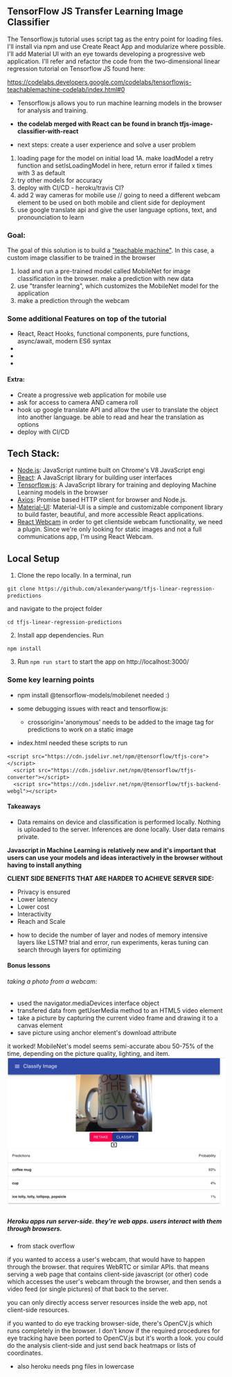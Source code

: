 ## TensorFlow JS Transfer Learning Image Classifier

The Tensorflow.js tutorial uses script tag as the entry point for loading files. I'll install via npm and use Create React App and modularize where possible. I'll add Material UI with an eye towards developing a progressive web application.
I'll refer and refactor the code from the two-dimensional linear regression tutorial on Tensorflow JS found here:

https://codelabs.developers.google.com/codelabs/tensorflowjs-teachablemachine-codelab/index.html#0

- Tensorflow.js allows you to run machine learning models in the browser for analysis and training.

- **the codelab merged with React can be found in branch tfjs-image-classifier-with-react**

- next steps: create a user experience and solve a user problem

1. loading page for the model on initial load
   1A. make loadModel a retry function and setIsLoadingModel in here, return error if failed x times with 3 as default
2. try other models for accuracy
3. deploy with CI/CD - heroku/travis CI?
4. add 2 way cameras for mobile use // going to need a different webcam element to be used on both mobile and client side for deployment
5. use google translate api and give the user language options, text, and pronounciation to learn

### Goal:

The goal of this solution is to build a ["teachable machine"](https://teachablemachine.withgoogle.com/). In this case, a custom image classifier to be trained in the browser

1. load and run a pre-trained model called MobileNet for image classification in the browser. make a prediction with new data
2. use "transfer learning", which customizes the MobileNet model for the application
3. make a prediction through the webcam

### Some additional Features on top of the tutorial

- React, React Hooks, functional components, pure functions, async/await, modern ES6 syntax
-
-
-

#### Extra:

- Create a progressive web application for mobile use
- ask for access to camera AND camera roll
- hook up google translate API and allow the user to translate the object into another language. be able to read and hear the translation as options
- deploy with CI/CD

## Tech Stack:

- [Node.js](https://nodejs.org/en/): JavaScript runtime built on Chrome's V8 JavaScript engi
- [React](https://facebook.github.io/react/): A JavaScript library for building user interfaces
- [Tensorflow.js](https://www.tensorflow.org/js/): A JavaScript library for training and deploying Machine Learning models in the browser
- [Axios](https://www.npmjs.com/package/axios): Promise based HTTP client for browser and Node.js.
- [Material-UI](https://material-ui.com/): Material-UI is a simple and customizable component library to build faster, beautiful, and more accessible React applications.
- [React Webcam](https://www.npmjs.com/package/react-webcam) in order to get clientside webcam functionality, we need a plugin. Since we're only looking for static images and not a full communications app, I'm using React Webcam.

## Local Setup

1. Clone the repo locally. In a terminal, run

```
git clone https://github.com/alexanderywang/tfjs-linear-regression-predictions
```

and navigate to the project folder

```
cd tfjs-linear-regression-predictions
```

2. Install app dependencies. Run

```
npm install
```

3. Run `npm run start` to start the app on http://localhost:3000/

### Some key learning points

- npm install @tensorflow-models/mobilenet needed :)

- some debugging issues with react and tensorflow.js:

  - crossorigin='anonymous' needs to be added to the image tag for predictions to work on a static image

- index.html needed these scripts to run

```
<script src="https://cdn.jsdelivr.net/npm/@tensorflow/tfjs-core"></script>
  <script src="https://cdn.jsdelivr.net/npm/@tensorflow/tfjs-converter"></script>
  <script src="https://cdn.jsdelivr.net/npm/@tensorflow/tfjs-backend-webgl"></script>
```

#### Takeaways

- Data remains on device and classification is performed locally. Nothing is uploaded to the server. Inferences are done locally. User data remains private.

**Javascript in Machine Learning is relatively new and it's important that users can use your models and ideas interactively in the browser without having to install anything**

**CLIENT SIDE BENEFITS THAT ARE HARDER TO ACHIEVE SERVER SIDE:**

- Privacy is ensured
- Lower latency
- Lower cost
- Interactivity
- Reach and Scale

* how to decide the number of layer and nodes of memory intensive layers like LSTM? trial and error, run experiments, keras tuning can search through layers for optimizing

#### Bonus lessons

###### taking a photo from a webcam:

- used the navigator.mediaDevices interface object
- transfered data from getUserMedia method to an HTML5 video element
- take a picture by capturing the current video frame and drawing it to a canvas element
- save picture using anchor element's download attribute

it worked! MobileNet's model seems semi-accurate abou 50-75% of the time, depending on the picture quality, lighting, and item.
![coffee mug](/public/coffee_mug.png)

##### Heroku apps run server-side. they're web apps. users interact with them through browsers.

- from stack overflow

if you wanted to access a user's webcam, that would have to happen through the browser. that requires WebRTC or similar APIs. that means serving a web page that contains client-side javascript (or other) code which accesses the user's webcam through the browser, and then sends a video feed (or single pictures) of that back to the server.

you can only directly access server resources inside the web app, not client-side resources.

if you wanted to do eye tracking browser-side, there's OpenCV.js which runs completely in the browser. I don't know if the required procedures for eye tracking have been ported to OpenCV.js but it's worth a look. you could do the analysis client-side and just send back heatmaps or lists of coordinates.

- also heroku needs png files in lowercase
